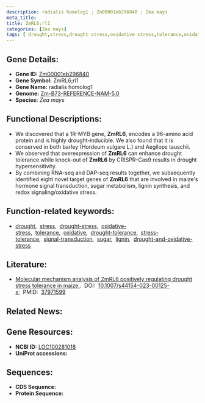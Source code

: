```yaml
---
description: radialis homolog1 ; Zm00001eb296840 ; Zea mays
meta_title:
title: ZmRL6;rl1
categories: [Zea mays]
tags: [ drought,stress,drought stress,oxidative stress,tolerance,oxidative,drought tolerance,stress tolerance,signal transduction,sugar,lignin,drought and oxidative stress ]
---
```


## Gene Details:
- **Gene ID:**	[Zm00001eb296840](https://www.maizegdb.org/gene_center/gene/Zm00001eb296840)
- **Gene Symbol:** ZmRL6;rl1
- **Gene Name:** radialis homolog1
- **Genome:** [Zm-B73-REFERENCE-NAM-5.0](https://www.maizegdb.org/genome/assembly/Zm-B73-REFERENCE-NAM-5.0)
- **Species:** *Zea mays*

## Functional Descriptions:
   - We discovered that a 1R-MYB gene, **ZmRL6**, encodes a 96-amino acid protein and is highly drought-inducible. We also found that it is conserved in both barley (Hordeum vulgare L.) and Aegilops tauschii.
   - We observed that overexpression of **ZmRL6** can enhance drought tolerance while knock-out of **ZmRL6** by CRISPR-Cas9 results in drought hypersensitivity.
   - By combining RNA-seq and DAP-seq results together, we subsequently identified eight novel target genes of **ZmRL6** that are involved in maize's hormone signal transduction, sugar metabolism, lignin synthesis, and redox signaling/oxidative stress.

## Function-related keywords:
- [drought](/tags/drought/),&nbsp;&nbsp;[stress](/tags/stress/),&nbsp;&nbsp;[drought-stress](/tags/drought-stress/),&nbsp;&nbsp;[oxidative-stress](/tags/oxidative-stress/),&nbsp;&nbsp;[tolerance](/tags/tolerance/),&nbsp;&nbsp;[oxidative](/tags/oxidative/),&nbsp;&nbsp;[drought-tolerance](/tags/drought-tolerance/),&nbsp;&nbsp;[stress-tolerance](/tags/stress-tolerance/),&nbsp;&nbsp;[signal-transduction](/tags/signal-transduction/),&nbsp;&nbsp;[sugar](/tags/sugar/),&nbsp;&nbsp;[lignin](/tags/lignin/),&nbsp;&nbsp;[drought-and-oxidative-stress](/tags/drought-and-oxidative-stress/)

## Literature:
   - [Molecular mechanism analysis of ZmRL6 positively regulating drought stress tolerance in maize.]( https://link.springer.com/article/10.1007/s44154-023-00125-x).&nbsp;&nbsp;DOI:&nbsp;&nbsp;[10.1007/s44154-023-00125-x](https://link.springer.com/article/10.1007/s44154-023-00125-x);&nbsp;&nbsp;PMID:&nbsp;&nbsp;[37971599](https://pubmed.ncbi.nlm.nih.gov/37971599/)

## Related News:

## Gene Resources:
- **NCBI ID:**  [LOC100281018](https://www.ncbi.nlm.nih.gov/gene/?term=LOC100281018)
- **UniProt accessions:** [](https://www.uniprot.org/uniprotkb//entry)



## Sequences:
- **CDS Sequence:**
- **Protein Sequence:**
